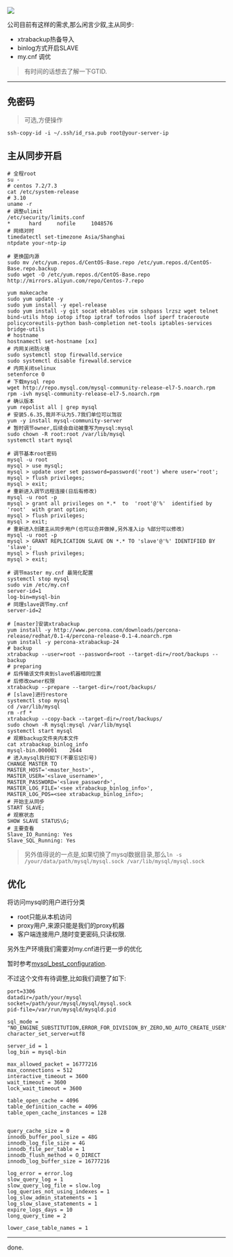 ![](https://o4dyfn0ef.qnssl.com/image/2017-02-23-AmazonRDS_ProductBanner.png?imageView2/2/h/300)

公司目前有这样的需求,那么闲言少叙,主从同步: 

- xtrabackup热备导入
- binlog方式开启SLAVE
- my.cnf 调优

> 有时间的话想去了解一下GTID. 

- - - - --- 

## 免密码 

> 可选,方便操作 

`ssh-copy-id -i ~/.ssh/id_rsa.pub root@your-server-ip` 

## 主从同步开启 

```shell
# 全程root
su -
# centos 7.2/7.3
cat /etc/system-release
# 3.10 
uname -r
# 调整ulimit
/etc/security/limits.conf
*      hard     nofile     1048576 
# 网络对时 
timedatectl set-timezone Asia/Shanghai
ntpdate your-ntp-ip

# 更换国内源
sudo mv /etc/yum.repos.d/CentOS-Base.repo /etc/yum.repos.d/CentOS-Base.repo.backup
sudo wget -O /etc/yum.repos.d/CentOS-Base.repo http://mirrors.aliyun.com/repo/Centos-7.repo

yum makecache
sudo yum update -y
sudo yum install -y epel-release
sudo yum install -y git socat ebtables vim sshpass lrzsz wget telnet bind-utils htop iotop iftop iptraf tofrodos lsof iperf traceroute policycoreutils-python bash-completion net-tools iptables-services bridge-utils 
# hostname
hostnamectl set-hostname [xx]
# 内网关闭防火墙
sudo systemctl stop firewalld.service
sudo systemctl disable firewalld.service
# 内网关闭selinux
setenforce 0
# 下载mysql repo
wget http://repo.mysql.com/mysql-community-release-el7-5.noarch.rpm
rpm -ivh mysql-community-release-el7-5.noarch.rpm
# 确认版本
yum repolist all | grep mysql
# 安装5.6.35,我并不认为5.7我们单位可以驾驭
yum -y install mysql-community-server
# 暂时调节owner,后续会自动被重写为mysql:mysql
sudo chown -R root:root /var/lib/mysql
systemctl start mysql

# 调节基本root密码
mysql -u root
mysql > use mysql;
mysql > update user set password=password('root') where user='root';
mysql > flush privileges;
mysql > exit;
# 重新进入调节远程连接(日后有修改)
mysql -u root -p
mysql > grant all privileges on *.*  to  'root'@'%'  identified by 'root'  with grant option;
mysql > flush privileges;
mysql > exit;
# 重新进入创建主从同步用户(也可以合并做掉,另外准入ip %部分可以修改)
mysql -u root -p
mysql > GRANT REPLICATION SLAVE ON *.* TO 'slave'@'%' IDENTIFIED BY 'slave';
mysql > flush privileges;
mysql > exit;

# 调节master my.cnf 最简化配置
systemctl stop mysql
sudo vim /etc/my.cnf
server-id=1
log-bin=mysql-bin
# 同理slave调节my.cnf
server-id=2

# [master]安装xtrabackup
yum install -y http://www.percona.com/downloads/percona-release/redhat/0.1-4/percona-release-0.1-4.noarch.rpm
yum install -y percona-xtrabackup-24
# backup
xtrabackup --user=root --password=root --target-dir=/root/backups --backup
# preparing
# 后传输该文件夹到slave机器相同位置
# 后修改owner权限
xtrabackup --prepare --target-dir=/root/backups/
# [slave]进行restore 
systemctl stop mysql
cd /var/lib/mysql
rm -rf *
xtrabackup --copy-back --target-dir=/root/backups/
sudo chown -R mysql:mysql /var/lib/mysql
systemctl start mysql
# 观察backup文件夹内本文件
cat xtrabackup_binlog_info
mysql-bin.000001	2644
# 进入mysql执行如下(不要忘记引号)
CHANGE MASTER TO
MASTER_HOST='<master_host>',
MASTER_USER='<slave_username>',
MASTER_PASSWORD='<slave_password>',
MASTER_LOG_FILE='<see xtrabackup_binlog_info>',
MASTER_LOG_POS=<see xtrabackup_binlog_info>;
# 开始主从同步
START SLAVE;
# 观察状态
SHOW SLAVE STATUS\G;
# 主要查看
Slave_IO_Running: Yes    
Slave_SQL_Running: Yes
```

> 另外值得说的一点是,如果切换了mysql数据目录,那么`ln -s /your/data/path/mysql/mysql.sock /var/lib/mysql/mysql.sock` 


## 优化 

将访问mysql的用户进行分类 

- root只能从本机访问
- proxy用户,来源只能是我们的proxy机器
- 客户端连接用户,随时变更密码,只读权限. 

另外生产环境我们需要对my.cnf进行更一步的优化 

暂时参考[mysql_best_configuration](https://github.com/Slahser/mysql_best_configuration). 

不过这个文件有待调整,比如我们调整了如下: 

```
port=3306
datadir=/path/your/mysql
socket=/path/your/mysql/mysql/mysql.sock
pid-file=/var/run/mysqld/mysqld.pid

sql_mode = "NO_ENGINE_SUBSTITUTION,ERROR_FOR_DIVISION_BY_ZERO,NO_AUTO_CREATE_USER"
character_set_server=utf8

server_id = 1
log_bin = mysql-bin

max_allowed_packet = 16777216
max_connections = 512
interactive_timeout = 3600
wait_timeout = 3600
lock_wait_timeout = 3600

table_open_cache = 4096
table_definition_cache = 4096
table_open_cache_instances = 128


query_cache_size = 0
innodb_buffer_pool_size = 48G
innodb_log_file_size = 4G
innodb_file_per_table = 1
innodb_flush_method = O_DIRECT
innodb_log_buffer_size = 16777216

log_error = error.log
slow_query_log = 1
slow_query_log_file = slow.log
log_queries_not_using_indexes = 1
log_slow_admin_statements = 1
log_slow_slave_statements = 1
expire_logs_days = 10
long_query_time = 2

lower_case_table_names = 1
``` 

- - - - --

done. 


